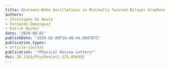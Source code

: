 ```yaml
---
title: Aharonov-Bohm Oscillations in Minimally Twisted Bilayer Graphene
authors:
- Christophe De Beule
- Fernando Dominguez
- Patrik Recher
date: '2020-08-01'
publishDate: '2025-02-09T16:48:44.684707Z'
publication_types:
- article-journal
publication: '*Physical Review Letters*'
doi: 10.1103/PhysRevLett.125.096402
---
```

